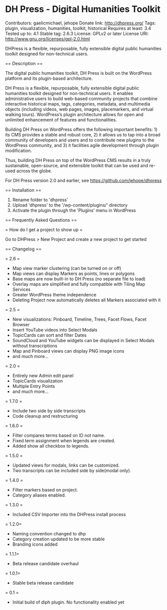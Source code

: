 # DH Press - Digital Humanities Toolkit

Contributors: gaelicmichael, jehope
Donate link: http://dhpress.org/
Tags: plugin, visualization, humanities, toolkit, historical
Requires at least: 3.4
Tested up to: 4.1
Stable tag: 2.6.3
License: GPLv2 or later
License URI: http://www.gnu.org/licenses/gpl-2.0.html

DHPress is a flexible, repurposable, fully extensible digital public humanities toolkit designed for non-technical users.

== Description ==

The digital public humanities toolkit, DH Press is built on the WordPress platform and its plugin-based architecture.

DH Press is a flexible, repurposable, fully extensible digital public humanities toolkit designed for non-technical users. It enables administrative users to build web-based community projects that combine interactive historical maps, tags, categories, metadata, and multimedia objects (including videos, web pages, images, placemarkers, and virtual walking tours). WordPress’s plugin architecture allows for open and unlimited enhancement of features and functionalities.

Building DH Press on WordPress offers the following important benefits: 
	1) its CMS provides a stable and robust core, 
	2) it allows us to tap into a broad community of developers and users and to contribute new plugins to the WordPress community, and 
	3) it facilities agile development through plugin modification. 
	
Thus, building DH Press on top of the WordPress CMS results in a truly sustainable, open-source, and extensible toolkit that can be used and re-used across the globe.

For DH Press version 2.0 and earlier, see https://github.com/jehope/dhpress

== Installation ==

1. Rename folder to 'dhpress'
2. Upload 'dhpress' to the '/wp-content/plugins/' directory
3. Activate the plugin through the 'Plugins' menu in WordPress


== Frequently Asked Questions ==

= How do I get a project to show up =

Go to DHPress > New Project and create a new project to get started


== Changelog ==

= 2.6 =
* Map view marker clustering (can be turned on or off)
* Map views can display Markers as points, lines or polygons
* Base maps are now built-in to DH Press (no separate file to load)
* Overlay maps are simplified and fully compatible with Tiling Map Services
* Greater WordPress theme independence
* Deleting Project now automatically deletes all Markers associated with it

= 2.5 =
* New visualizations: Pinboard, Timeline, Trees, Facet Flows, Facet Browser
* Insert YouTube videos into Select Modals
* TopicCards can sort and filter Dates
* SoundCloud and YouTube widgets can be displayed in Select Modals without transcriptions
* Map and Pinboard views can display PNG image icons
* and much more...

= 2.0 =
* Entirely new Admin edit panel
* TopicCards visualization
* Multiple Entry Points
* and much more...

= 1.7.0 = 
* Include two side by side transcripts
* Code cleanup and restructuring

= 1.6.0 = 
* Filter compares terms based on ID not name. 
* Fixed term assignment when legends are created.
* Added show all checkbox to legends.

= 1.5.0 = 
* Updated views for modals, links can be customized.
* Two transcripts can be included side by side(modal only).

= 1.4.0 =
* Filter markers based on project.
* Category aliases enabled.

= 1.3.0 = 
* Included CSV Importer into the DHPress install process

= 1.2.0=
* Naming convention changed to dhp
* Category creation updated to be more stable
* Branding icons added

= 1.1.1=
* Beta release candidate overhaul

= 1.0.1=
* Stable beta release candidate

= 0.1 =
* Initial build of diph plugin. No functionality enabled yet
